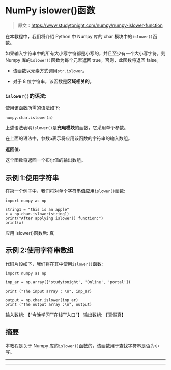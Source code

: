 # NumPy islower()函数

> 原文：<https://www.studytonight.com/numpy/numpy-islower-function>

在本教程中，我们将介绍 Python 中 Numpy 库的 char 模块中的`islower()`函数。

如果输入字符串中的所有大小写字符都是小写的，并且至少有一个大小写字符，则 Numpy 库的`islower()`函数为每个元素返回 true。否则，此函数将返回 false。

*   该函数以元素方式调用`str.islower`。

*   对于 8 位字符串，该函数是**区域相关的。**

### `islower()`的语法:

使用该函数所需的语法如下:

```
numpy.char.islower(a)
```

上述语法表明`islower()`是**充电模块**的函数，它采用单个参数。

在上面的语法中，参数`a`表示将应用该函数的字符串的输入数组。

**返回值:**

这个函数将返回一个布尔值的输出数组。

## 示例 1:使用字符串

在第一个例子中，我们将对单个字符串值应用`islower()`函数:

```
import numpy as np

string1 = "this is an apple"
x = np.char.islower(string1)
print("After applying islower() function:")
print(x)
```

应用 islower()函数后:
真

## 示例 2:使用字符串数组

代码片段如下，我们将在其中使用`islower()`函数:

```
import numpy as np

inp_ar = np.array(['studytonight', 'Online', 'portal']) 

print ("The input array : \n", inp_ar) 

output = np.char.islower(inp_ar) 
print ("The output array :\n", output) 
```

输入数组:
【“今晚学习”“在线”“入口”】
输出数组:
【真假真】

## 摘要

本教程是关于 Numpy 库的`islower()`函数的，该函数用于查找字符串是否为小写。

* * *

* * *